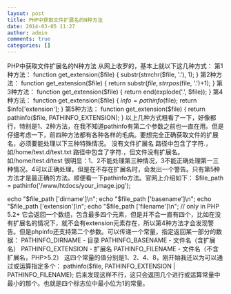 ```yaml
---
layout: post
title: PHP中获取文件扩展名的N种方法
date: 2014-03-05 11:27
author: admin
comments: true
categories: []
---
```

PHP中获取文件扩展名的N种方法
从网上收罗的，基本上就以下这几种方式：
第1种方法：
function get_extension($file)
{
substr(strrchr($file, '.'), 1);
}
第2种方法：
function get_extension($file)
{
return substr($file, strrpos($file, '.')+1);
}
第3种方法：
function get_extension($file)
{
return end(explode('.', $file));
}
第4种方法：
function get_extension($file)
{
$info = pathinfo($file);
return $info['extension'];
}
第5种方法：
function get_extension($file)
{
return pathinfo($file, PATHINFO_EXTENSION);
}
以上几种方式粗看了一下，好像都行，特别是1、2种方法，在我不知道pathinfo有第二个参数之前也一直在用。但是仔细考虑一下，前四种方法都有各种各样的毛病。要想完全正确获取文件的扩展名，必须要能处理以下三种特殊情况。
没有文件扩展名
路径中包含了字符.，如/home/test.d/test.txt
路径中包含了字符.，但文件没有扩展名。如/home/test.d/test
很明显：1、2不能处理第三种情况，3不能正确处理第一三种情况。4可以正确处理，但是在不存在扩展名时，会发出一个警告。只有第5种方法才是最正确的方法。顺便看一下pathinfo方法。官网上介绍如下：
$file_path = pathinfo('/www/htdocs/your_image.jpg');

echo "$file_path ['dirname']\n";
echo "$file_path ['basename']\n";
echo "$file_path ['extension']\n";
echo "$file_path ['filename']\n"; // only in PHP 5.2+
它会返回一个数组，包含最多四个元素，但是并不会一直有四个，比如在没有扩展名的情况下，就不会有extension元素存在，所以第4种方法才会发现警告。但是phpinfo还支持第二个参数。可以传递一个常量，指定返回某一部分的数据：
PATHINFO_DIRNAME - 目录
PATHINFO_BASENAME - 文件名（含扩展名）
PATHINFO_EXTENSION - 扩展名
PATHINFO_FILENAME - 文件名（不含扩展名，PHP&gt;5.2）
这四个常量的值分别是1、2、4、8，刚开始我还以为可以通过或运算指定多个：
pathinfo($file, PATHINFO_EXTENSION | PATHINFO_FILENAME);
后来发现这样不行，这只会返回几个进行或运算常量中最小的那个。也就是四个标志位中最小位为1的常量。
